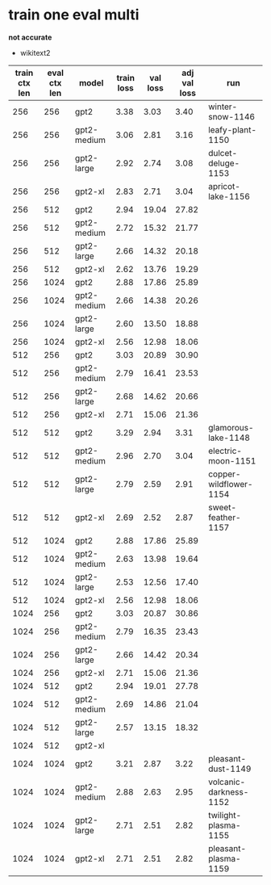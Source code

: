 # train one eval multi

**not accurate**

-   wikitext2

| train ctx len | eval ctx len | model       | train loss | val loss | adj val loss | run                    |
| ------------- | ------------ | ----------- | ---------- | -------- | ------------ | ---------------------- |
| 256           | 256          | gpt2        | 3.38       | 3.03     | 3.40         | winter-snow-1146       |
| 256           | 256          | gpt2-medium | 3.06       | 2.81     | 3.16         | leafy-plant-1150       |
| 256           | 256          | gpt2-large  | 2.92       | 2.74     | 3.08         | dulcet-deluge-1153     |
| 256           | 256          | gpt2-xl     | 2.83       | 2.71     | 3.04         | apricot-lake-1156      |
| 256           | 512          | gpt2        | 2.94       | 19.04    | 27.82        |
| 256           | 512          | gpt2-medium | 2.72       | 15.32    | 21.77        |
| 256           | 512          | gpt2-large  | 2.66       | 14.32    | 20.18        |
| 256           | 512          | gpt2-xl     | 2.62       | 13.76    | 19.29        |
| 256           | 1024         | gpt2        | 2.88       | 17.86    | 25.89        |
| 256           | 1024         | gpt2-medium | 2.66       | 14.38    | 20.26        |
| 256           | 1024         | gpt2-large  | 2.60       | 13.50    | 18.88        |
| 256           | 1024         | gpt2-xl     | 2.56       | 12.98    | 18.06        |
| 512           | 256          | gpt2        | 3.03       | 20.89    | 30.90        |
| 512           | 256          | gpt2-medium | 2.79       | 16.41    | 23.53        |
| 512           | 256          | gpt2-large  | 2.68       | 14.62    | 20.66        |
| 512           | 256          | gpt2-xl     | 2.71       | 15.06    | 21.36        |
| 512           | 512          | gpt2        | 3.29       | 2.94     | 3.31         | glamorous-lake-1148    |
| 512           | 512          | gpt2-medium | 2.96       | 2.70     | 3.04         | electric-moon-1151     |
| 512           | 512          | gpt2-large  | 2.79       | 2.59     | 2.91         | copper-wildflower-1154 |
| 512           | 512          | gpt2-xl     | 2.69       | 2.52     | 2.87         | sweet-feather-1157     |
| 512           | 1024         | gpt2        | 2.88       | 17.86    | 25.89        |
| 512           | 1024         | gpt2-medium | 2.63       | 13.98    | 19.64        |
| 512           | 1024         | gpt2-large  | 2.53       | 12.56    | 17.40        |
| 512           | 1024         | gpt2-xl     | 2.56       | 12.98    | 18.06        |
| 1024          | 256          | gpt2        | 3.03       | 20.87    | 30.86        |
| 1024          | 256          | gpt2-medium | 2.79       | 16.35    | 23.43        |
| 1024          | 256          | gpt2-large  | 2.66       | 14.42    | 20.34        |
| 1024          | 256          | gpt2-xl     | 2.71       | 15.06    | 21.36        |
| 1024          | 512          | gpt2        | 2.94       | 19.01    | 27.78        |
| 1024          | 512          | gpt2-medium | 2.69       | 14.86    | 21.04        |
| 1024          | 512          | gpt2-large  | 2.57       | 13.15    | 18.32        |
| 1024          | 512          | gpt2-xl     |
| 1024          | 1024         | gpt2        | 3.21       | 2.87     | 3.22         | pleasant-dust-1149     |
| 1024          | 1024         | gpt2-medium | 2.88       | 2.63     | 2.95         | volcanic-darkness-1152 |
| 1024          | 1024         | gpt2-large  | 2.71       | 2.51     | 2.82         | twilight-plasma-1155   |
| 1024          | 1024         | gpt2-xl     | 2.71       | 2.51     | 2.82         | pleasant-plasma-1159   |
